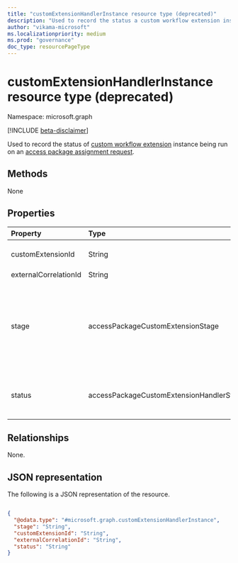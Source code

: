 ```yaml
---
title: "customExtensionHandlerInstance resource type (deprecated)"
description: "Used to record the status a custom workflow extension instance being run on an access package assignment request."
author: "vikama-microsoft"
ms.localizationpriority: medium
ms.prod: "governance"
doc_type: resourcePageType
---
```


# customExtensionHandlerInstance resource type (deprecated)

Namespace: microsoft.graph

[!INCLUDE [beta-disclaimer](../../includes/beta-disclaimer.md)]

Used to record the status of  [custom workflow extension](customaccesspackageworkflowextension.md) instance being run on an [access package assignment request](accesspackageassignmentrequest.md).

## Methods
None

## Properties
|Property|Type|Description|
|:---|:---|:---|
|customExtensionId|String|Identifier of the [customAccessPackageWorkflowExtension](customaccesspackageworkflowextension.md) triggered at this instance.|
|externalCorrelationId|String|The unique run ID for the logic app.|
|stage|accessPackageCustomExtensionStage|Indicates the stage of the request workflow when the access package custom extension runs. The possible values are: `assignmentRequestCreated`, `assignmentRequestApproved`, `assignmentRequestGranted`, `assignmentRequestRemoved`, `assignmentFourteenDaysBeforeExpiration`, `assignmentOneDayBeforeExpiration`, `unknownFutureValue`.|
|status|accessPackageCustomExtensionHandlerStatus|Status of the request to run the access package custom extension workflow that is associated with the logic app. The possible values are: `requestSent`, `requestReceived`, `unknownFutureValue`.|

## Relationships
None.

## JSON representation
The following is a JSON representation of the resource.
<!-- {
  "blockType": "resource",
  "@odata.type": "microsoft.graph.customExtensionHandlerInstance"
}
-->
``` json

{
  "@odata.type": "#microsoft.graph.customExtensionHandlerInstance",
  "stage": "String",
  "customExtensionId": "String",
  "externalCorrelationId": "String",
  "status": "String"
}
```

